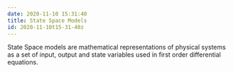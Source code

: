 ```yaml
---
date: 2020-11-10 15:31:40
title: State Space Models
id: 2020-11-10t15-31-40z
---
```


State Space models are mathematical representations of physical systems as
a set of input, output and state variables used in first order differential
equations.
